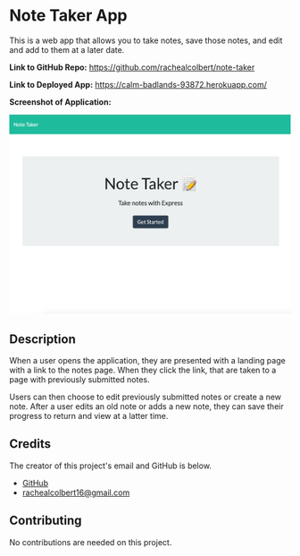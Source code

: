 # Note Taker App

This is a web app that allows you to take notes, save those notes, and edit and add to them at a later date.

**Link to GitHub Repo:** https://github.com/rachealcolbert/note-taker

**Link to Deployed App:** https://calm-badlands-93872.herokuapp.com/

**Screenshot of Application:**

![Image of Application](assets/notetaker.png)

## Description

When a user opens the application, they are presented with a landing page with a link to the notes page. When they click the link, that are taken to a page with previously submitted notes.

Users can then choose to edit previously submitted notes or create a new note. After a user edits an old note or adds a new note, they can save their progress to return and view at a latter time.

## Credits

The creator of this project's email and GitHub is below.

- [GitHub](https://github.com/rachealcolbert)
- rachealcolbert16@gmail.com

## Contributing

No contributions are needed on this project.
